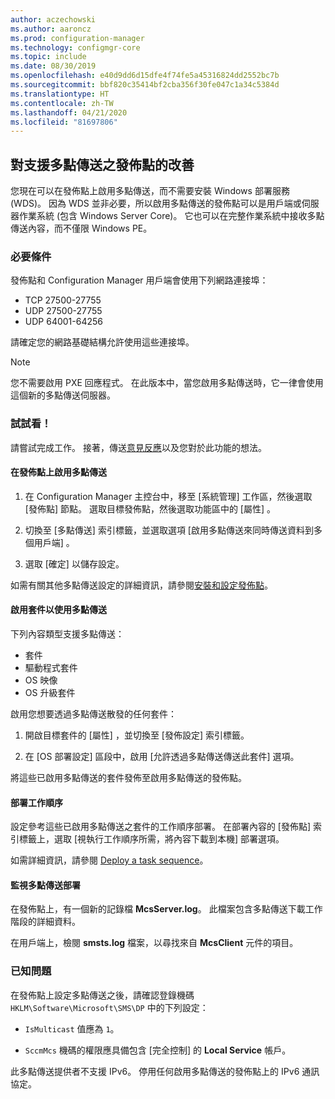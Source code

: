 ```yaml
---
author: aczechowski
ms.author: aaroncz
ms.prod: configuration-manager
ms.technology: configmgr-core
ms.topic: include
ms.date: 08/30/2019
ms.openlocfilehash: e40d9dd6d15dfe4f74fe5a45316824dd2552bc7b
ms.sourcegitcommit: bbf820c35414bf2cba356f30fe047c1a34c5384d
ms.translationtype: HT
ms.contentlocale: zh-TW
ms.lasthandoff: 04/21/2020
ms.locfileid: "81697806"
---
```

## <a name="improvements-to-multicast-enabled-distribution-points"></a><a name="bkmk_multicast"></a> 對支援多點傳送之發佈點的改善

<!--3785535-->

您現在可以在發佈點上啟用多點傳送，而不需要安裝 Windows 部署服務 (WDS)。 因為 WDS 並非必要，所以啟用多點傳送的發佈點可以是用戶端或伺服器作業系統 (包含 Windows Server Core)。 它也可以在完整作業系統中接收多點傳送內容，而不僅限 Windows PE。

### <a name="prerequisites"></a>必要條件

發佈點和 Configuration Manager 用戶端會使用下列網路連接埠：

- TCP 27500-27755
- UDP 27500-27755
- UDP 64001-64256

請確定您的網路基礎結構允許使用這些連接埠。

> [!NOTE]
> 您不需要啟用 PXE 回應程式。 在此版本中，當您啟用多點傳送時，它一律會使用這個新的多點傳送伺服器。

### <a name="try-it-out"></a>試試看！

請嘗試完成工作。 接著，傳送[意見反應](../../../../understand/find-help.md#product-feedback)以及您對於此功能的想法。

#### <a name="enable-multicast-on-the-distribution-point"></a>在發佈點上啟用多點傳送

1. 在 Configuration Manager 主控台中，移至 [系統管理]  工作區，然後選取 [發佈點]  節點。 選取目標發佈點，然後選取功能區中的 [屬性]  。

1. 切換至 [多點傳送]  索引標籤，並選取選項 [啟用多點傳送來同時傳送資料到多個用戶端]  。

1. 選取 [確定]  以儲存設定。

如需有關其他多點傳送設定的詳細資訊，請參閱[安裝和設定發佈點](../../../../servers/deploy/configure/install-and-configure-distribution-points.md#bkmk_config-multicast)。

#### <a name="enable-packages-to-use-multicast"></a>啟用套件以使用多點傳送

下列內容類型支援多點傳送：

- 套件
- 驅動程式套件
- OS 映像
- OS 升級套件

啟用您想要透過多點傳送散發的任何套件：

1. 開啟目標套件的 [屬性]  ，並切換至 [發佈設定]  索引標籤。

1. 在 [OS 部署設定] 區段中，啟用 [允許透過多點傳送傳送此套件]  選項。

將這些已啟用多點傳送的套件發佈至啟用多點傳送的發佈點。

#### <a name="deploy-a-task-sequence"></a>部署工作順序

設定參考這些已啟用多點傳送之套件的工作順序部署。 在部署內容的 [發佈點]  索引標籤上，選取 [視執行工作順序所需，將內容下載到本機]  部署選項。

如需詳細資訊，請參閱 [Deploy a task sequence](../../../../../osd/deploy-use/deploy-a-task-sequence.md)。

#### <a name="monitor-the-multicast-deployment"></a>監視多點傳送部署

在發佈點上，有一個新的記錄檔 **McsServer.log**。 此檔案包含多點傳送下載工作階段的詳細資料。

在用戶端上，檢閱 **smsts.log** 檔案，以尋找來自 **McsClient** 元件的項目。

### <a name="known-issues"></a>已知問題

在發佈點上設定多點傳送之後，請確認登錄機碼 `HKLM\Software\Microsoft\SMS\DP` 中的下列設定：

- `IsMulticast` 值應為 `1`。

- `SccmMcs` 機碼的權限應具備包含 [完全控制] 的 **Local Service** 帳戶。

此多點傳送提供者不支援 IPv6。 停用任何啟用多點傳送的發佈點上的 IPv6 通訊協定。<!-- 5249773 -->

